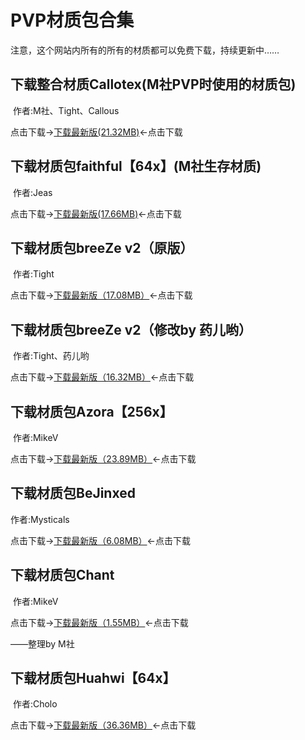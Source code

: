 # PVP材质包合集

注意，这个网站内所有的所有的材质都可以免费下载，持续更新中……

## 下载整合材质Callotex(M社PVP时使用的材质包)

  作者:M社、Tight、Callous

点击下载→[下载最新版(21.32MB)](https://mcjoint-stockcompany.github.io/error/)←点击下载

## 下载材质包faithful【64x】(M社生存材质)

  作者:Jeas
 
点击下载→[下载最新版(17.66MB)](https://pan.baidu.com/s/1W2VG301t1YHU5u8XtLtlPw)←点击下载

## 下载材质包breeZe v2（原版）

  作者:Tight

点击下载→[下载最新版（17.08MB）](https://pan.baidu.com/s/164BeLU4x7jOOf_Zs6NgfFA)←点击下载

## 下载材质包breeZe v2（修改by 药儿哟）

  作者:Tight、药儿哟

点击下载→[下载最新版（16.32MB）](https://pan.baidu.com/s/1Vk1bZVZGUXLWhfdhQoZ5pg)←点击下载

## 下载材质包Azora【256x】

  作者:MikeV

点击下载→[下载最新版（23.89MB）](https://pan.baidu.com/s/1KgPPhtzj_WTZQ9bbWkj1ow)←点击下载

## 下载材质包BeJinxed

  作者:Mysticals

点击下载→[下载最新版（6.08MB）](https://pan.baidu.com/s/1KksT-NvVDrlmmCvXbaVrRw)←点击下载

## 下载材质包Chant

  作者:MikeV

点击下载→[下载最新版（1.55MB）](https://pan.baidu.com/s/1l_O5f7k7o9SojYl19dol_g)←点击下载

——整理by M社

## 下载材质包Huahwi【64x】

  作者:Cholo

点击下载→[下载最新版（36.36MB）](https://pan.baidu.com/s/1m-3JMot6a8KbmXqOowF5fA)←点击下载
